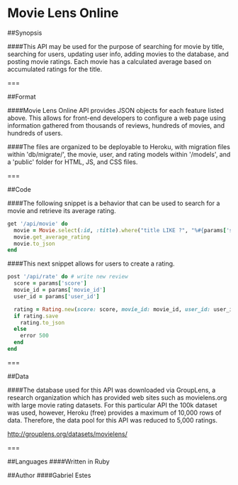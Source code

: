 # Movie Lens Online


##Synopsis

####This API may be used for the purpose of searching for movie by title, searching for users, updating user info, adding movies to the database, and posting movie ratings. Each movie has a calculated average based on accumulated ratings for the title.

===

##Format

####Movie Lens Online API provides JSON objects for each feature listed above. This allows for front-end developers to configure a web page using information gathered from thousands of reviews, hundreds of movies, and hundreds of users.

####The files are organized to be deployable to Heroku, with migration files within 'db/migrate/', the movie, user, and rating models within '/models', and a 'public' folder for HTML, JS, and CSS files.

===

##Code

####The following snippet is a behavior that can be used to search for a movie and retrieve its average rating.

```Ruby
get '/api/movie' do
  movie = Movie.select(:id, :title).where("title LIKE ?", "%#{params['search']}%").first
  movie.get_average_rating
  movie.to_json
end
```

####This next snippet allows for users to create a rating.

```Ruby
post '/api/rate' do # write new review
  score = params['score']
  movie_id = params['movie_id']
  user_id = params['user_id']

  rating = Rating.new(score: score, movie_id: movie_id, user_id: user_id)
  if rating.save
    rating.to_json
  else
    error 500
  end
end
```

===

##Data

####The database used for this API was downloaded via GroupLens, a research organization which has provided web sites such as movielens.org with large movie rating datasets. For this particular API the 100k dataset was used, however, Heroku (free) provides a maximum of 10,000 rows of data. Therefore, the data pool for this API was reduced to 5,000 ratings.

http://grouplens.org/datasets/movielens/

===

##Languages
####Written in Ruby


##Author
####Gabriel Estes
